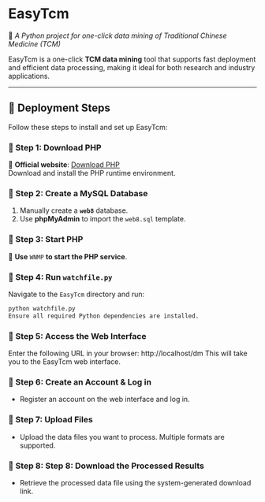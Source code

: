 # **EasyTcm**  
🚀 *A Python project for one-click data mining of Traditional Chinese Medicine (TCM)*  

EasyTcm is a one-click **TCM data mining** tool that supports fast deployment and efficient data processing, making it ideal for both research and industry applications.

---

## **🌟 Deployment Steps**
Follow these steps to install and set up EasyTcm:

### **📌 Step 1: Download PHP**
🔗 **Official website**: [Download PHP](https://old.xp.cn/download.html)  
Download and install the PHP runtime environment.

### **📌 Step 2: Create a MySQL Database**
1. Manually create a **`web8`** database.  
2. Use **phpMyAdmin** to import the `web8.sql` template.

### **📌 Step 3: Start PHP**
📌 **Use** `WNMP` **to start the PHP service**.

### **📌 Step 4: Run `watchfile.py`**
Navigate to the `EasyTcm` directory and run:
```bash
python watchfile.py
Ensure all required Python dependencies are installed.
```
### **📌 Step 5:  Access the Web Interface**
Enter the following URL in your browser:
http://localhost/dm
This will take you to the EasyTcm web interface.
### **📌 Step 6:  Create an Account & Log in**
- Register an account on the web interface and log in.

### **📌 Step 7:  Upload Files**
- 	Upload the data files you want to process. Multiple formats are supported.
  
### **📌 Step 8: Step 8: Download the Processed Results**
- Retrieve the processed data file using the system-generated download link.
